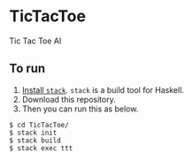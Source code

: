 # TicTacToe
Tic Tac Toe AI

## To run

1. [Install `stack`](https://github.com/commercialhaskell/stack/wiki/Downloads). `stack` is a build tool for Haskell.
2. Download this repository.
3. Then you can run this as below.

```shellscript
$ cd TicTacToe/
$ stack init
$ stack build
$ stack exec ttt
```
